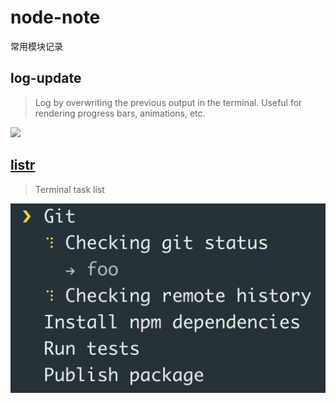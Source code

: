 # node-note
常用模块记录
## log-update
> Log by overwriting the previous output in the terminal.
> Useful for rendering progress bars, animations, etc.
<img src="https://github.com/sindresorhus/log-update/raw/master/screenshot.gif">

## [listr](https://github.com/SamVerschueren/listr) 
> Terminal task list
<img src="https://github.com/SamVerschueren/listr/raw/master/media/screenshot.gif">
